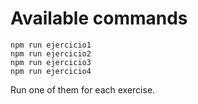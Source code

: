 Available commands
==

```
npm run ejercicio1
npm run ejercicio2
npm run ejercicio3
npm run ejercicio4
```

Run one of them for each exercise.